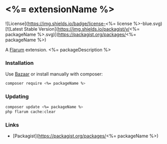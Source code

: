 # <%= extensionName %>

![License](https://img.shields.io/badge/license-<%= license %>-blue.svg) [![Latest Stable Version](https://img.shields.io/packagist/v/<%= packageName %>.svg)](https://packagist.org/packages/<%= packageName %>)

A [Flarum](http://flarum.org) extension. <%= packageDescription %>

### Installation

Use [Bazaar](https://discuss.flarum.org/d/5151-flagrow-bazaar-the-extension-marketplace) or install manually with composer:

```sh
composer require <%= packageName %>
```

### Updating

```sh
composer update <%= packageName %>
php flarum cache:clear
```

### Links

- [Packagist](https://packagist.org/packages/<%= packageName %>)
